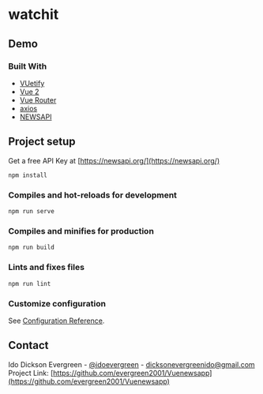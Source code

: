# watchit

## Demo 
<!-- ![](https://github.com/evergreen2001/Watchit/blob/main/docs/watchit-img.png)
![](https://github.com/evergreen2001/Watchit/blob/main/docs/watchit2.png)
![](https://github.com/evergreen2001/Watchit/blob/main/docs/watchit3.png) -->


### Built With

* [VUetify](http://vuetifyjs.com/)
* [Vue 2](https://vuejs.org/)
* [Vue Router](https://router.vuejs.org/)
* [axios](https://www.npmjs.com/package/axios)
* [NEWSAPI](https://newsapi.org/)




## Project setup

 Get a free API Key at [https://newsapi.org/](https://newsapi.org/)
```
npm install
```

### Compiles and hot-reloads for development
```
npm run serve
```

### Compiles and minifies for production
```
npm run build
```

### Lints and fixes files
```
npm run lint
```

### Customize configuration
See [Configuration Reference](https://cli.vuejs.org/config/).

## Contact
Ido Dickson Evergreen - [@idoevergreen](https://twitter.com/idoevergreen) - dicksonevergreenido@gmail.com
Project Link: [https://github.com/evergreen2001/Vuenewsapp](https://github.com/evergreen2001/Vuenewsapp)